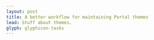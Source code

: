```yaml
---
layout: post
title: A better workflow for maintaining Portal themes
lead: Stuff about themes.
glyph: glyphicon-tasks
---
```

